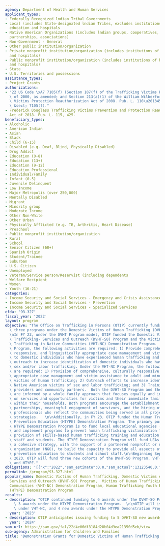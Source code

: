 ```yaml
---
agency: Department of Health and Human Services
applicant_types:
- Federally Recognized lndian Tribal Governments
- Local (includes State-designated lndian Tribes, excludes institutions of higher
  education and hospitals
- Native American Organizations (includes lndian groups, cooperatives, corporations,
  partnerships, associations)
- Non-Government - General
- Other public institution/organization
- Private nonprofit institution/organization (includes institutions of higher education
  and hospitals)
- Public nonprofit institution/organization (includes institutions of higher education
  and hospitals)
- State
- U.S. Territories and possessions
assistance_types:
- Project Grants
authorizations:
- "22 US Code \xA7 7105(f) (Section 107(f) of the Trafficking Victims Protection Act\
  \ of 2000, as amended; and Section 213(a)(1) of the William Wilberforce Trafficking\
  \ Victims Protection Reauthorization Act of 2008. Pub. L. 110\u2013457. 22 U.S.C.\
  \ &sect; 7105(f)."
- Frederick Douglass Trafficking Victims Prevention and Protection Reauthorization
  Act of 2018. Pub. L. 115, 425.
beneficiary_types:
- Alcoholic
- American Indian
- Asian
- Black
- Child (6-15)
- Disabled (e.g. Deaf, Blind, Physically Disabled)
- Drug Addict
- Education (0-8)
- Education (13+)
- Education (9-12)
- Education Professional
- Individual/Family
- Infant (0-5)
- Juvenile Delinquent
- Low Income
- Major Metropolis (over 250,000)
- Mentally Disabled
- Migrant
- Minority group
- Moderate Income
- Other Non-White
- Other Urban
- Physically Afflicted (e.g. TB, Arthritis, Heart Disease)
- Preschool
- Public nonprofit institution/organization
- Rural
- School
- Senior Citizen (60+)
- Spanish Origin
- Student/Trainee
- Suburban
- U.S. Citizen
- Unemployed
- Veteran/Service person/Reservist (including dependents
- Welfare Recipient
- Women
- Youth (16-21)
categories:
- Income Security and Social Services - Emergency and Crisis Assistance
- Income Security and Social Services - Prevention
- Income Security and Social Services - Specialized Services
cfda: '93.327'
fiscal_year: '2022'
layout: program
objective: "The Office on Trafficking in Persons (OTIP) currently funds the following\
  \ three programs under the Domestic Victims of Human Trafficking (DVHT) Program.\n\
  \nIn FY 23, under the DVHT Program model, OTIP funded the Domestic Victims of Human\
  \ Trafficking- Services and Outreach (DVHT-SO) Program and the Victims of Human\
  \ Trafficking in Native Communities (VHT-NC) Demonstration Program.  Under the DVHT-SO\
  \ Program, the following activities are required: 1) Provide comprehensive, culturally\
  \ responsive, and linguistically appropriate case management and victim assistance\
  \ to domestic individuals who have experienced human trafficking and 2) Conduct\
  \ outreach to increase identification of domestic individuals who have experienced\
  \ sex and/or labor trafficking. Under the VHT-NC Program, the following activities\
  \ are required: 1) Provision of comprehensive, culturally responsive, and linguistically\
  \ appropriate case management and victim assistance to adult and minor Native American\
  \ victims of human trafficking; 2) Outreach efforts to increase identification of\
  \ Native American victims of sex and labor trafficking; and 3) Training for service\
  \ providers and community partners.  Both the DVHT-SO Program and the VHT-NC Program\
  \ are informed by a whole family approach that focuses equally and intentionally\
  \ on services and opportunities for victims and their immediate family members living\
  \ within their households. Both programs encourage the establishment of community\
  \ partnerships, meaningful engagement of survivors, and the hiring of qualified\
  \ professionals who reflect the communities being served in all project implementation\
  \ strategies.   \n\nAdditionally, in FY 23, OTIP funded the Human Trafficking Youth\
  \ Prevention Education (HTYPE) Demonstration Program. The primary purpose of the\
  \ HTYPE Demonstration Program is to fund local educational agencies (LEA) to develop\
  \ and implement programs to prevent human trafficking victimization through the\
  \ provision of skills-based human trafficking training and education for school\
  \ staff and students. The HTYPE Demonstration Program will fund LEAs to establish\
  \ a cohesive strategy, with the support of a partnered nonprofit or nongovernmental\
  \ organization (NGO), to build the capacity to provide all aspects of human trafficking\
  \ prevention education to students and school staff.\n\nBeginning September 30,\
  \ 2023, OTIP will fund three new cohorts of the DVHT-SO Program, VHT-NC Program,\
  \ and HTYPE."
obligations: '[{"x":"2022","sam_estimate":0.0,"sam_actual":13123540.0,"usa_spending_actual":8337613.17},{"x":"2023","sam_estimate":6268732.0,"sam_actual":0.0,"usa_spending_actual":3116330.0},{"x":"2024","sam_estimate":7900626.0,"sam_actual":0.0,"usa_spending_actual":0.0}]'
permalink: /program/93.327.html
popular_name: Domestic Victims of Human Trafficking, Domestic Victims of Human Trafficking-
  Services and Outreach (DVHT-SO) Program,  Victims of Human Trafficking in Native
  Communities (VHT-NC) Demonstration Program, Human Trafficking Youth Prevention Education
  (HTYPE) Demonstration Program
results:
- description: "OTIP continued funding to 6 awards under the DVHT-SO Program, and\
    \ 3 awards under the HTYPE Demonstration Program.  \n\nOTIP will issue 3 new awards\
    \ under VHT-NC, and 4 new awards under the HTYPE Demonstration Program."
  year: '2023'
- description: OTIP anticipates issuing funding to 5 DVHT-SO new awards in FY 24.
  year: '2024'
sam_url: https://sam.gov/fal/22d4e06df8184d28b04d9ea21350d5eb/view
sub-agency: Administration for Children and Families
title: 'Demonstration Grants for Domestic Victims of Human Trafficking '
---
```

